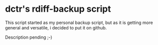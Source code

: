dctr's rdiff-backup script
==========================

This script started as my personal backup script, but as it is getting more general and versatile, i decided to put it on github.

Description pending ;-)
